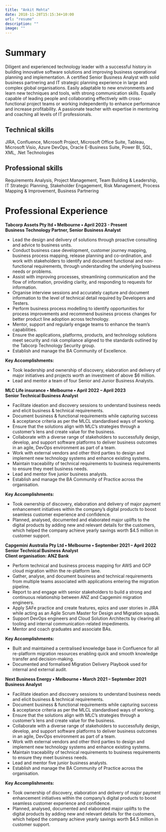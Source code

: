 ```yaml
---
title: "Ankit Mehta"
date: 2018-11-28T15:15:34+10:00
url: "resume"
description: ""
image: ""
---
```

# Summary
Diligent and experienced technology leader with a successful history in building innovative software solutions and improving business operational planning and implementation. A certified Senior Business Analyst with solid business partnering and IT strategic planning experience in large and complex global organisations. Easily adaptable to new environments and learn new techniques and tools, with strong communication skills. Equally capable of leading people and collaborating effectively with cross-functional project teams or working independently to enhance performance and increase profitability. A passionate teacher with expertise in mentoring and coaching all levels of IT professionals. 
## Technical skills
JIRA, Confluence, Microsoft Project, Microsoft Office Suite, Tableau, Microsoft Visio, Azure DevOps, Oracle E-Business Suite, Power BI, SQL, XML, .Net Technologies
## Professional skills
Requirements Analysis, Project Management, Team Building & Leadership, IT Strategic Planning, Stakeholder Engagement, Risk Management, Process Mapping & Improvement, Business Partnering   

# Professional Experience
**Tabcorp Assets Pty ltd • Melbourne • April 2023 - Present**  
**Business Technology Partner, Senior Business Analyst**  
* Lead the design and delivery of solutions through proactive consulting and advice to business units. 
* Conduct business case development, customer journey mapping, business process mapping, release planning and co-ordination, and work with stakeholders to identify and document functional and non-functional requirements, through understanding the underlying business needs or problems. 
* Assist with improving processes, streamlining communication and the flow of information, providing clarity, and responding to requests for information. 
* Organise interview sessions and accurately capture and document information to the level of technical detail required by Developers and Testers. 
* Perform business process modelling to identify opportunities for process improvements and recommend business process changes for better product line adoption across technology. 
* Mentor, support and regularly engage teams to enhance the team’s capabilities. 
* Ensure the applications, platforms, products, and technology solutions meet security and risk compliance aligned to the standards outlined by the Tabcorp Technology Security group. 
* Establish and manage the BA Community of Excellence.  

**Key Accomplishments:**
* Took leadership and ownership of discovery, elaboration and delivery of major initiatives and projects worth an investment of above $6 million. 
* Lead and mentor a team of four Senior and Junior Business Analysts.

**MLC Life insurance • Melbourne • April 2022 – April 2023**  
**Senior Technical Business Analyst**  
* Facilitate ideation and discovery sessions to understand business needs and elicit business & technical requirements. 
* Document business & functional requirements while capturing success & acceptance criteria as per the MLCL standardised ways of working. 
* Ensure that the solutions align with MLC’s strategies through a customer’s lens and create value for the business. 
* Collaborate with a diverse range of stakeholders to successfully design, develop, and support software platforms to deliver business outcomes in an agile, DevOps environment as part of a team. 
* Work with external vendors and other third parties to design and implement new technology systems and enhance existing systems. 
* Maintain traceability of technical requirements to business requirements to ensure they meet business needs. 
* Lead and mentor five junior business analysts. 
* Establish and manage the BA Community of Practice across the organisation.

**Key Accomplishments:**
* Took ownership of discovery, elaboration and delivery of major payment enhancement initiatives within the company’s digital products to boost seamless customer experience and confidence.
* Planned, analysed, documented and elaborated major uplifts to the digital products by adding new and relevant details for the customers, which helped the company achieve yearly savings worth $4.5 million in customer support. 

**Capgemini Australia Pty Ltd • Melbourne • September 2021 – April 2022**  
**Senior Technical Business Analyst**  
**Client organisation: ANZ Bank**  
* Perform technical and business process mapping for AWS and GCP cloud migration within the re-platform lane. 
* Gather, analyse, and document business and technical requirements from multiple teams associated with applications entering the migration pipeline. 
* Report to and engage with senior stakeholders to build a strong and continuous relationship between ANZ and Capgemini migration engineers. 
* Apply SAFe practice and create features, epics and user stories in JIRA while acting as an Agile Scrum Master for Design and Migration squads. 
* Support DevOps engineers and Cloud Solution Architects by clearing all tooling and internal communication-related impediments. 
* Mentor and coach graduates and associate BAs. 

**Key Accomplishments:**
* Built and maintained a centralised knowledge base in Confluence for all re-platform migration resources enabling quick and smooth knowledge transfer and decision-making.
* Documented and formalised Migration Delivery Playbook used for internal and external audit.

**Next Business Energy • Melbourne • March 2021 – September 2021**  
**Business Analyst**  
* Facilitate ideation and discovery sessions to understand business needs and elicit business & technical requirements. 
* Document business & functional requirements while capturing success & acceptance criteria as per the MLCL standardised ways of working. 
* Ensure that the solutions align with MLC’s strategies through a customer’s lens and create value for the business. 
* Collaborate with a diverse range of stakeholders to successfully design, develop, and support software platforms to deliver business outcomes in an agile, DevOps environment as part of a team. 
* Work with external vendors and other third parties to design and implement new technology systems and enhance existing systems. 
* Maintain traceability of technical requirements to business requirements to ensure they meet business needs. 
* Lead and mentor five junior business analysts. 
* Establish and manage the BA Community of Practice across the organisation.

**Key Accomplishments:**
* Took ownership of discovery, elaboration and delivery of major payment enhancement initiatives within the company’s digital products to boost seamless customer experience and confidence.
* Planned, analysed, documented and elaborated major uplifts to the digital products by adding new and relevant details for the customers, which helped the company achieve yearly savings worth $4.5 million in customer support. 






